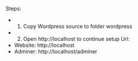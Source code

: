 Steps:
- 1. Copy Wordpress source to folder wordpress
- 2. Open  http://localhost to continue setup
Url:
- Website: http://localhost
- Adminer: http://localhost/adminer

